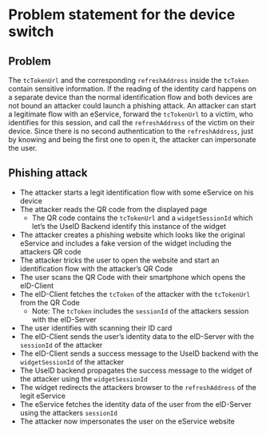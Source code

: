# Problem statement for the device switch

## Problem 

The `tcTokenUrl` and the corresponding `refreshAddress` inside the `tcToken` contain sensitive information.
If the reading of the identity card happens on a separate device than the normal identification flow and both devices are not bound an attacker could launch a phishing attack.
An attacker can start a legitimate flow with an eService, forward the `tcTokenUrl` to a victim,
who identifies for this session, and call the `refreshAddress` of the victim on their device.
Since there is no second authentication to the `refreshAddress`, just by knowing and being the first
one to open it, the attacker can impersonate the user.

## Phishing attack

* The attacker starts a legit identification flow with some eService on his device
* The attacker reads the QR code from the displayed page
  * The QR code contains the `tcTokenUrl` and a `widgetSessionId` which let’s the UseID Backend identify this instance of the widget
* The attacker creates a phishing website which looks like the original eService and includes a fake version of the widget including the attackers QR code
* The attacker tricks the user to open the website and start an identification flow with the attacker’s QR Code
* The user scans the QR Code with their smartphone which opens the eID-Client
* The eID-Client fetches the `tcToken` of the attacker with the `tcTokenUrl` from the QR Code
  * Note: The `tcToken` includes the `sessionId` of the attackers session with the eID-Server
* The user identifies with scanning their ID card
* The eID-Client sends the user’s identity data to the eID-Server with the `sessionId` of the attacker
* The eID-Client sends a success message to the UseID backend with the `widgetSessionId` of the attacker
* The UseID backend propagates the success message to the widget of the attacker using the `widgetSessionId`
* The widget redirects the attackers browser to the `refreshAddress` of the legit eService
* The eService fetches the identity data of the user from the eID-Server using the attackers `sessionId`
* The attacker now impersonates the user on the eService website
